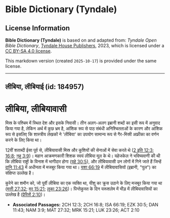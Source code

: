 # Bible Dictionary (Tyndale)

## License Information

**Bible Dictionary (Tyndale)** is based on and adapted from: _Tyndale Open Bible Dictionary_, [Tyndale House Publishers](https://tyndaleopenresources.com/), 2023, which is licensed under a [CC BY-SA 4.0 license](https://creativecommons.org/licenses/by-sa/4.0/legalcode.en).

This markdown version (created `2025-10-17`) is provided under the same license.



--------------------------------

## लीबिया, लीबियाई (id: 184957)

लीबिया, लीबियावासी
==================

मिस्र के पश्चिम में स्थित देश और इसके निवासी। तीन अलग\-अलग इब्रानी शब्दों का इसी रूप में अनुवाद किया गया है, लेकिन अर्थ में कुछ भ्रम है, आंशिक रूप से पाठ संबंधी अनिश्चितताओं के कारण और आंशिक रूप से इसलिए कि शास्त्रीय लेखकों ने 'लीबिया' का उपयोग सामान्य रूप से गैर\-मिस्री अफ्रीका का वर्णन करने के लिए किया था।

12वीं शताब्दी ईसा पूर्व से, लीबियावासी मिस्र और कूशियों की सेनाओं में सेवा करते थे ([2 इति 12:3](https://ref.ly/2Chr12:3); [16:8](https://ref.ly/2Chr16:8); [नहू 3:9](https://ref.ly/Nah3:9))। महान आक्रमणकारी शिशक स्वयं लीबिया मूल के थे। यहेजकेल ने भविष्यवाणी की थी कि लीबिया राष्ट्रों के विनाश में भागीदार होगा ([यहे 30:5](https://ref.ly/Ezek30:5)), और लीबियावासी उन लोगों में गिने जाते हैं जिन्हें [दानि 11:43](https://ref.ly/Dan11:43) में अधीनता में मजबूर किया गया था। [यशा 66:19](https://ref.ly/Isa66:19) में लीबियावासियों (इब्रानी, "पुल") का संक्षिप्त उल्लेख है।

कुरेने का शमौन को, जो पूर्वी लीबिया का एक व्यक्ति था, यीशु का क्रूस उठाने के लिए मजबूर किया गया था ([मत्ती 27:32](https://ref.ly/Matt27:32); [मर 15:21](https://ref.ly/Mark15:21); [लूका 23:26](https://ref.ly/Luke23:26))। पिन्तेकुस्त के दिन यरूशलेम में भीड़ में लीबियावासियों का उल्लेख है ([प्रेरितों 2:10](https://ref.ly/Acts2:10))।

* **Associated Passages:** 2CH 12:3; 2CH 16:8; ISA 66:19; EZK 30:5; DAN 11:43; NAM 3:9; MAT 27:32; MRK 15:21; LUK 23:26; ACT 2:10

